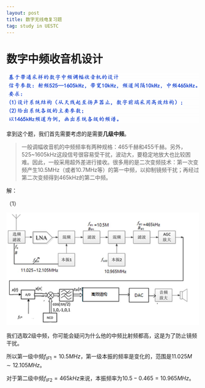 ```yaml
---
layout: post
title: 数字无线电复习题
tag: study in UESTC
---
```


# 数字中频收音机设计

![image-20220508213900566](https://raw.githubusercontent.com/294coder/blog_img_bed/main/imgs/image-20220508213900566.png)

拿到这个题，我们首先需要考虑的是需要**几级中频**。

> 一般调幅收音机的中频频率有两种规格：465千赫和455千赫。另外，525~1605kHz这段信号很容易受干扰，波动大，要稳定地放大也比较困难。因此，一般采用超外差进行接收。很多用的是二次变频技术：第一次变频产生10.5MHz（或者10.7MHz等）的第一中频，以抑制镜频干扰；再经过第二次变频得到465kHz的第二中频。

解：

（1）

<img src="https://raw.githubusercontent.com/294coder/blog_img_bed/main/imgs/image-20220508214019051.png" alt="image-20220508214019051" style="zoom: 67%;" />

我们选取2级中频，你可能会疑问为什么他的中频比射频都高，这是为了防止镜频干扰。

所以第一级中频$f_{IF1}=10.5MHz$，第一级本振的频率是变化的，范围是$11.025M\sim12.105MHz$。

对于第二级中频$f_{IF2}=465kHz$来说，本振频率为$10.5-0.465=10.965MHz$。

